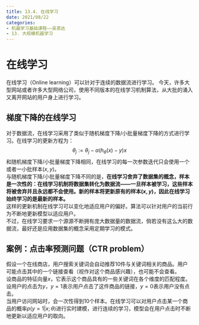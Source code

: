 ```yaml
---
title: 13.4. 在线学习
date: 2021/08/22
categories: 
- 机器学习基础课程——吴恩达
- 13. 大规模机器学习
---
```

# 在线学习
在线学习（Online learning）可以针对于连续的数据流进行学习。 今天，许多大型网站或者许多大型网络公司，使用不同版本的在线学习机制算法，从大批的涌入又离开网站的用户身上进行学习。  
## 梯度下降的在线学习  
对于数据流，在线学习采用了类似于随机梯度下降/小批量梯度下降的方式进行学习。在线学习的更新方程为：   
$$θ_j:=θ_j-α(h_θ(x)-y)x$$
和随机梯度下降/小批量梯度下降相同，在线学习的每一次参数迭代只会使用一个或者一小批样本$(x,y)$。  
与随机梯度下降/小批量梯度下降不同的是，**在线学习舍弃了数据集的概念，样本是一次性的：在线学习机制将数据集转化为数据流——一旦样本被学习，这些样本将被舍弃并且永远都不会使用。新的样本将更新原有的样本$(x,y)$，因此在线学习始终学习的是最新的样本。**  
这样的更新机制在线学习可以变化地适应用户的偏好。算法可以针对用户的当前行为不断地更新模型以适应用户。  
不过，在线学习要求一个源源不断拥有庞大数据量的数据流，倘若没有这么大的数据流，最好还是应用数据集的概念采用定期学习的模式。  

## 案例：点击率预测问题（CTR problem）  
假设一个在线商店，用户搜索关键词会自动推荐10件与关键词相关的商品。用户可能点击其中的一个链接查看（视作对这个商品感兴趣），也可能不会查看。  
设商品的特征向量$x$，它表示这个商品具有的一些关键词在各个维度的匹配程度。  
设用户的点击为$y$，$y=1$表示用户点击了这件商品的链接，$y=0$表示用户没有点击。  
当用户访问网站时，会一次性得到10个样本。在线学习可以对用户点击某一个商品的概率$p(y=1|x;θ)$进行实时建模，进行连续的学习，模型会在用户点击时不断地更新以适应用户的取向。  
